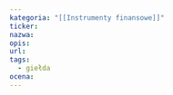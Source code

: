 ```yaml
---
kategoria: "[[Instrumenty finansowe]]"
ticker: 
nazwa: 
opis: 
url: 
tags:
  - giełda
ocena:
---
```

